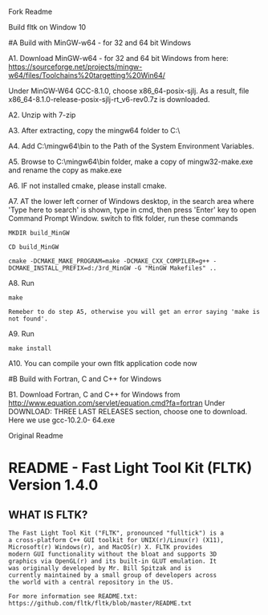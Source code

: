 Fork Readme

Build fltk on Window 10

#A Build with MinGW-w64 - for 32 and 64 bit Windows

A1. Download MinGW-w64 - for 32 and 64 bit Windows from here: https://sourceforge.net/projects/mingw-w64/files/Toolchains%20targetting%20Win64/

Under MinGW-W64 GCC-8.1.0, choose x86_64-posix-sjlj. As a result, file x86_64-8.1.0-release-posix-sjlj-rt_v6-rev0.7z is downloaded.

A2. Unzip with 7-zip

A3. After extracting, copy the mingw64 folder to C:\

A4. Add C:\mingw64\bin to the Path of the System Environment Variables.

A5. Browse to C:\mingw64\bin folder, make a copy of mingw32-make.exe and rename the copy as make.exe

A6. IF not installed cmake, please install cmake.

A7. AT the lower left corner of Windows desktop, in the search area where 'Type here to search' is shown, type in cmd, then press 'Enter' key to open Command Prompt Window. switch to fltk folder, run these commands

    MKDIR build_MinGW

    CD build_MinGW

    cmake -DCMAKE_MAKE_PROGRAM=make -DCMAKE_CXX_COMPILER=g++ -DCMAKE_INSTALL_PREFIX=d:/3rd_MinGW -G "MinGW Makefiles" ..

A8. Run 

    make
    
    Remeber to do step A5, otherwise you will get an error saying 'make is not found'.
    
A9. Run 

    make install

A10. You can compile your own fltk application code now


#B Build with Fortran, C and C++ for Windows

B1. Download Fortran, C and C++ for Windows from http://www.equation.com/servlet/equation.cmd?fa=fortran
    Under DOWNLOAD: THREE LAST RELEASES section, choose one to download. Here we use gcc-10.2.0-
64.exe




Original Readme

# README - Fast Light Tool Kit (FLTK) Version 1.4.0

## WHAT IS FLTK?

    The Fast Light Tool Kit ("FLTK", pronounced "fulltick") is a
    a cross-platform C++ GUI toolkit for UNIX(r)/Linux(r) (X11),
    Microsoft(r) Windows(r), and MacOS(r) X. FLTK provides
    modern GUI functionality without the bloat and supports 3D
    graphics via OpenGL(r) and its built-in GLUT emulation. It
    was originally developed by Mr. Bill Spitzak and is
    currently maintained by a small group of developers across
    the world with a central repository in the US.

    For more information see README.txt:
    https://github.com/fltk/fltk/blob/master/README.txt
